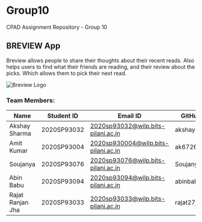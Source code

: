 # Group10

CPAD Assignment Repository - Group 10

## BREVIEW App
Breview allows people to share their thoughts about their recent reads. Also helps users to find what their friends are reading, and their review about the picks.
Which allows them to pick their next read.

<img align="center" src="https://github.com/CPAD2021SecB/Group10/raw/main/Breview_icon.png?raw=true" alt="Breview Logo"  >


### Team Members:

| Name |	Student ID | Email ID | GitHub ID|
|-----|-----------|-------------|----------|
|Akshay Sharma|	2020SP93032| 2020sp93032@wilp.bits-pilani.ac.in| akshay94659|
|Amit Kumar|	2020SP93004| 2020sp930004@wilp.bits-pilani.ac.in| ak672676|
| Soujanya|	2020SP93076| 2020sp93076@wilp.bits-pilani.ac.in| Soujanya22|
| Abin Babu | 2020SP93094| 2020sp93094@wilp.bits-pilani.ac.in| abinbabuabk|
|Rajat Ranjan Jha| 2020SP93033 | 2020sp93033@wilp.bits-pilani.ac.in| rajat27jha|
